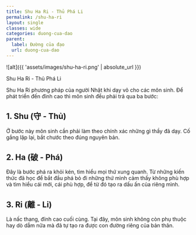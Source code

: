 ```yaml
---
title: Shu Ha Ri - Thủ Phá Li
permalink: /shu-ha-ri
layout: single
classes: wide
categories: duong-cua-dao
parent:
  label: Đường của đạo
  url: duong-cua-dao
---
```


![alt]({{ 'assets/images/shu-ha-ri.png' | absolute_url }})
> <cite>
  Shu Ha Ri - Thủ Phá Li
</cite>

Shu Ha Ri phương pháp của người Nhật khi dạy võ cho các môn sinh. Để phát triển đến đỉnh cao thì môn sinh đều phải trả qua ba bước:

## 1. Shu (守 - Thủ)
Ở bước này môn sinh cần phải làm theo chính xác những gì thầy đã dạy. Cố gắng lặp lại, bắt chước theo đúng nguyên bản.

## 2. Ha (破 - Phá)
Đây là bước phá ra khỏi kén, tìm hiểu mọi thứ xung quanh. Từ những kiến thức đã học để bắt đầu phá bỏ đi những thứ mình cảm thấy không phù hợp và tìm hiểu cái mới, cái phù hợp, để từ đó tạo ra dấu ấn của riêng mình.

## 3. Ri (離 - Li)
Là nấc thang, đỉnh cao cuối cùng. Tại đây, môn sinh không còn phụ thuộc hay dò dẫm nữa mà đã tự tạo ra được con đường riêng của bản thân.